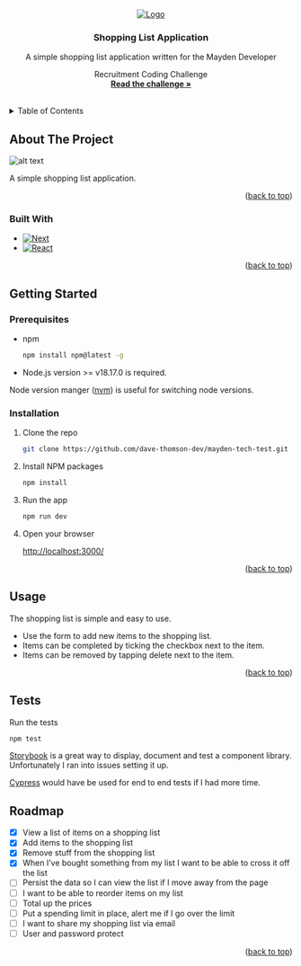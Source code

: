 <a name="readme-top"></a>
<br />
<div align="center">
  <a href="https://mayden.co.uk/">
    <img src="https://mayden.co.uk/wp-content/uploads/2018/03/mayden_logotype_web_2018.svg" alt="Logo">
  </a>

  <h3 align="center">Shopping List Application</h3>

  <p align="center">
    A simple shopping list application written for the Mayden Developer

Recruitment Coding Challenge 
    <br />
    <a href="https://github.com/dave-thomson-dev/challenge.pdf"><strong> Read the challenge »</strong></a>
    <br />
    <br />
</div>



<!-- TABLE OF CONTENTS -->
<details>
  <summary>Table of Contents</summary>
  <ol>
    <li>
      <a href="#about-the-project">About The Project</a>
      <ul>
        <li><a href="#built-with">Built With</a></li>
      </ul>
    </li>
    <li>
      <a href="#getting-started">Getting Started</a>
      <ul>
        <li><a href="#prerequisites">Prerequisites</a></li>
        <li><a href="#installation">Installation</a></li>
      </ul>
    </li>
    <li><a href="#usage">Usage</a></li>
    <li><a href="#roadmap">Roadmap</a></li>
    <li><a href="#contributing">Contributing</a></li>
    <li><a href="#license">License</a></li>
    <li><a href="#contact">Contact</a></li>
    <li><a href="#acknowledgments">Acknowledgments</a></li>
  </ol>
</details>



<!-- ABOUT THE PROJECT -->
## About The Project

![alt text](https://github.com/dave-thomson-dev/mayden-tech-test/blob/feature/shopping-list/images/screenshot.png?raw=true)

A simple shopping list application.

<p align="right">(<a href="#readme-top">back to top</a>)</p>

### Built With

* [![Next][Next.js]][Next-url]
* [![React][React.js]][React-url]

<p align="right">(<a href="#readme-top">back to top</a>)</p>

<!-- GETTING STARTED -->
## Getting Started

### Prerequisites

* npm
  ```sh
  npm install npm@latest -g
  ```
* Node.js version >= v18.17.0 is required.

Node version manger ([nvm](https://github.com/nvm-sh/nvm)) is useful for switching node versions. 


### Installation

1. Clone the repo
   ```sh
   git clone https://github.com/dave-thomson-dev/mayden-tech-test.git
   ```
2. Install NPM packages
   ```sh
   npm install
   ```
3. Run the app
   ```sh
   npm run dev
   ```
3. Open your browser

   [http://localhost:3000/](http://localhost:3000/)


<p align="right">(<a href="#readme-top">back to top</a>)</p>



<!-- USAGE EXAMPLES -->
## Usage

The shopping list is simple and easy to use.

* Use the form to add new items to the shopping list.  
* Items can be completed by ticking the checkbox next to the item.
* Items can be removed by tapping delete next to the item.

<p align="right">(<a href="#readme-top">back to top</a>)</p>

<!-- USAGE EXAMPLES -->
## Tests
Run the tests
   ```sh
   npm test
   ```
 [Storybook](https://storybook.js.org/) is a great way to display, document and test a component library. Unfortunately I ran into issues setting it up.
 
  [Cypress](https://www.cypress.io/) would have be used for end to end tests if I had more time.

<!-- ROADMAP -->
## Roadmap

- [x] View a list of items on a shopping list
- [x] Add items to the shopping list
- [x] Remove stuff from the shopping list
- [x] When I’ve bought something from my list I want to be able to cross it off the list
- [ ] Persist the data so I can view the list if I move away from the page
- [ ] I want to be able to reorder items on my list
- [ ] Total up the prices
- [ ] Put a spending limit in place, alert me if I go over the limit
- [ ] I want to share my shopping list via email
- [ ] User and password protect

<p align="right">(<a href="#readme-top">back to top</a>)</p>

<!-- MARKDOWN LINKS & IMAGES -->
<!-- https://www.markdownguide.org/basic-syntax/#reference-style-links -->
[screenshot]: images/screenshot.png
[Next.js]: https://img.shields.io/badge/next.js-000000?style=for-the-badge&logo=nextdotjs&logoColor=white
[Next-url]: https://nextjs.org/
[React.js]: https://img.shields.io/badge/React-20232A?style=for-the-badge&logo=react&logoColor=61DAFB
[React-url]: https://reactjs.org/
